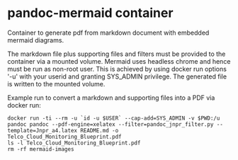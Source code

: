 # pandoc-mermaid container

Container to generate pdf from markdown document with embedded mermaid diagrams.

The markdown file plus supporting files and filters must be provided to the container 
via a mounted volume. Mermaid uses headless chrome and hence must be run as non-root
user. This is achieved by using docker run options '-u' with your userid and granting
SYS_ADMIN privilege.  The generated file is written to the mounted volume.

Example run to convert a markdown and supporting files into a PDF via docker run:

```
docker run -ti --rm -u `id -u $USER` --cap-add=SYS_ADMIN -v $PWD:/u pandoc pandoc --pdf-engine=xelatex --filter=pandoc_jnpr_filter.py --template=Jnpr_a4.latex README.md -o Telco_Cloud_Monitoring_Blueprint.pdf
ls -l Telco_Cloud_Monitoring_Blueprint.pdf
rm -rf mermaid-images
```
